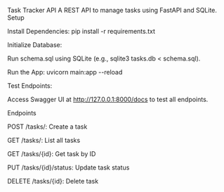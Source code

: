 Task Tracker API
A REST API to manage tasks using FastAPI and SQLite.
Setup

Install Dependencies:
pip install -r requirements.txt


Initialize Database:

Run schema.sql using SQLite (e.g., sqlite3 tasks.db < schema.sql).


Run the App:
uvicorn main:app --reload


Test Endpoints:

Access Swagger UI at http://127.0.0.1:8000/docs to test all endpoints.



Endpoints

POST /tasks/: Create a task

GET /tasks/: List all tasks

GET /tasks/{id}: Get task by ID

PUT /tasks/{id}/status: Update task status

DELETE /tasks/{id}: Delete task
